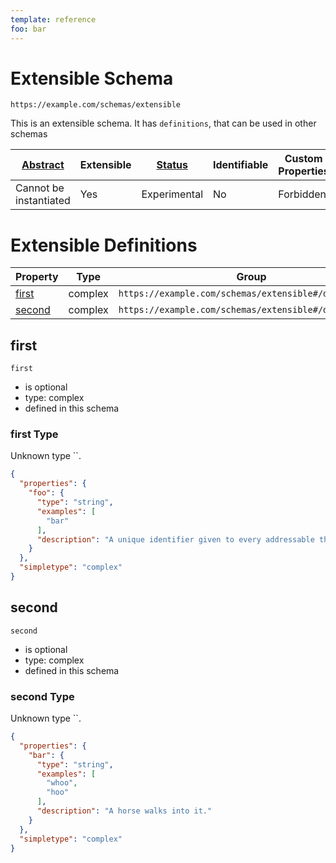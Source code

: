 ```yaml
---
template: reference
foo: bar
---
```


# Extensible Schema

```
https://example.com/schemas/extensible
```

This is an extensible schema. It has `definitions`, that can be used in other schemas

| [Abstract](../abstract.md) | Extensible | [Status](../status.md) | Identifiable | Custom Properties | Additional Properties | Defined In |
|----------------------------|------------|------------------------|--------------|-------------------|-----------------------|------------|
| Cannot be instantiated | Yes | Experimental | No | Forbidden | Permitted | [extensible.schema.json](extensible.schema.json) |

# Extensible Definitions

| Property | Type | Group |
|----------|------|-------|
| [first](#first) | complex | `https://example.com/schemas/extensible#/definitions/` |
| [second](#second) | complex | `https://example.com/schemas/extensible#/definitions/` |

## first


`first`

* is optional
* type: complex
* defined in this schema

### first Type

Unknown type ``.

```json
{
  "properties": {
    "foo": {
      "type": "string",
      "examples": [
        "bar"
      ],
      "description": "A unique identifier given to every addressable thing."
    }
  },
  "simpletype": "complex"
}
```





## second


`second`

* is optional
* type: complex
* defined in this schema

### second Type

Unknown type ``.

```json
{
  "properties": {
    "bar": {
      "type": "string",
      "examples": [
        "whoo",
        "hoo"
      ],
      "description": "A horse walks into it."
    }
  },
  "simpletype": "complex"
}
```




